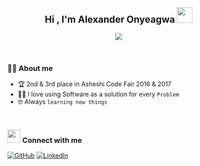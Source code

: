 <h2 align="center">Hi , I'm Alexander Onyeagwa <img src="https://media.giphy.com/media/hvRJCLFzcasrR4ia7z/giphy.gif" width="35"></h1>
<p align="center">
  <a href="https://github.com/DenverCoder1/readme-typing-svg"><img src="https://readme-typing-svg.herokuapp.com?lines=Passionate+Engineer;2nd+place+in+Asheshi+Code+Fair+2017;DS%20|%20Algorithms%20|%20OOP%20;Seasoned%20Engineer;Always%20learning%20new%20things&center=true&width=500&height=50"></a>
</p>

<br>


### :sassy_man:  About me
- :trophy: 2nd & 3rd place in Asheshi Code Fair 2016 & 2017
- :technologist: I love using Software as a solution for every `Problem`
- :nerd_face: Always `learning new things`

<br>

### <img src="https://media.giphy.com/media/iY8CRBdQXODJSCERIr/giphy.gif" width="30px"> Connect with me
<p>
	<a href="https://github.com/alesonyeagwa"><img src="https://img.shields.io/badge/github-%23181717.svg?style=plastic&logo=github&logoColor=white" alt="GitHub"/></a>
	<a href="https://www.linkedin.com/in/alexxander-ifeanyi-onyeagwa/"><img src="https://img.shields.io/badge/linkedin-%230A66C2.svg?style=plastic&logo=linkedin&logoColor=white" alt="LinkedIn"/></a>
</p>

<br/>

